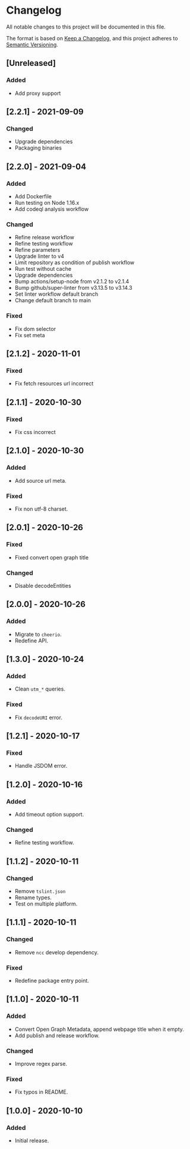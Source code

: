 # Changelog
All notable changes to this project will be documented in this file.

The format is based on [Keep a Changelog](https://keepachangelog.com/en/1.0.0/),
and this project adheres to [Semantic Versioning](https://semver.org/spec/v2.0.0.html).

## [Unreleased]

### Added
- Add proxy support

## [2.2.1] - 2021-09-09

### Changed
- Upgrade dependencies
- Packaging binaries

## [2.2.0] - 2021-09-04

### Added
- Add Dockerfile
- Run testing on Node 1.16.x
- Add codeql analysis workflow

### Changed
- Refine release workflow
- Refine testing workflow
- Refine parameters
- Upgrade linter to v4
- Limit repository as condition of publish workflow
- Run test without cache
- Upgrade dependencies
- Bump actions/setup-node from v2.1.2 to v2.1.4
- Bump github/super-linter from v3.13.5 to v3.14.3
- Set linter workflow default branch
- Change default branch to main

### Fixed
- Fix dom selector
- Fix set meta

## [2.1.2] - 2020-11-01

### Fixed
- Fix fetch resources url incorrect

## [2.1.1] - 2020-10-30

### Fixed
- Fix css incorrect

## [2.1.0] - 2020-10-30

### Added
- Add source url meta.

### Fixed
- Fix non utf-8 charset.

## [2.0.1] - 2020-10-26

### Fixed
- Fixed convert open graph title

### Changed
- Disable decodeEntities

## [2.0.0] - 2020-10-26

### Added
- Migrate to `cheerio`.
- Redefine API.

## [1.3.0] - 2020-10-24

### Added
- Clean `utm_*` queries.

### Fixed
- Fix `decodeURI` error.

## [1.2.1] - 2020-10-17

### Fixed
- Handle JSDOM error.

## [1.2.0] - 2020-10-16

### Added
- Add timeout option support.

### Changed
- Refine testing workflow.

## [1.1.2] - 2020-10-11

### Changed
- Remove `tslint.json`
- Rename types.
- Test on multiple platform.

## [1.1.1] - 2020-10-11

### Changed
- Remove `ncc` develop dependency.

### Fixed
- Redefine package entry point.

## [1.1.0] - 2020-10-11

### Added
- Convert Open Graph Metadata, append webpage title when it empty.
- Add publish and release workflow.

### Changed
- Improve regex parse.

### Fixed
- Fix typos in README.

## [1.0.0] - 2020-10-10

### Added
- Initial release.

